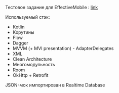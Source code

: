 Тестовое задание для EffectiveMobile : [link]([url](https://docs.google.com/document/d/15MkPXaen2j5oe-8ViUUnondUtGN6fnHCZnVnrmTmMnY/edit))

Используемый стэк:
- Kotlin 
- Корутины
- ﻿Flow
- ﻿﻿Dagger
- ﻿﻿MVVM (+ MVI presentation)
﻿﻿- AdapterDelegates
- XML
- Clean Architecture
- Многомодульность 
- Room
- OkHttp + Retrofit

JSON-мок импортирован в Realtime Database
